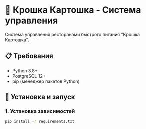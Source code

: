 # 🍟 Крошка Картошка - Система управления

Система управления ресторанами быстрого питания "Крошка Картошка".

## 📋 Требования

- Python 3.8+
- PostgreSQL 12+
- pip (менеджер пакетов Python)

## 🚀 Установка и запуск

### 1. Установка зависимостей
```bash
pip install -r requirements.txt
